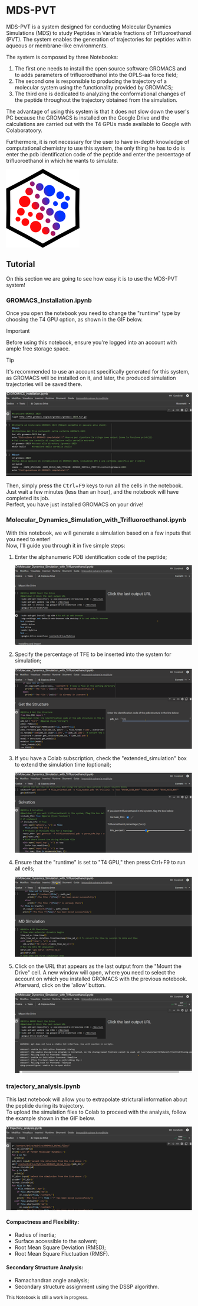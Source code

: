 # MDS-PVT
MDS-PVT is a system designed for conducting Molecular Dynamics Simulations (MDS) to study Peptides in Variable fractions of Trifluoroethanol (PVT).
The system enables the generation of trajectories for peptides within aqueous or membrane-like environments.

The system is composed by three Notebooks:
1.  The first one needs to install the open source software GROMACS and to adds parameters of trifluoroethanol into the OPLS-aa force field;
1.  The second one is responsible to producing the trajectory of a molecular system using the functionality provided by GROMACS;
1.  The third one is dedicated to analyzing the conformational changes of the peptide throughout the trajectory obtained from the simulation.

The advantage of using this system is that it does not slow down the user's PC because the GROMACS is installed on the Google Drive and the calculations are carried out with the T4 GPUs made available to Google with Colaboratoory.

Furthermore, it is not necessary for the user to have in-depth knowledge of computational chemistry to use this system, the only thing he has to do is enter the pdb identification code of the peptide and enter the percentage of trifluoroethanol in which he wants to simulate.

![logo](other/logo/basic_MDS-PVT.png)

## Tutorial
On this section we are going to see how easy it is to use the MDS-PVT system!
### GROMACS_Installation.ipynb 
Once you open the notebook you need to change the "runtime" type by choosing the T4 GPU option, as shown in the GIF below.  

> [!IMPORTANT]
> Before using this notebook, ensure you're logged into an account with ample free storage space.

> [!TIP]
> It's recommended to use an account specifically generated for this system, as GROMACS will be installed on it, and later, the produced simulation trajectories will be saved there.

![gif_runtime](other/gif/change_runtime.gif)

Then, simply press the <kbd>Ctrl</kbd>+<kbd>F9</kbd> keys to run all the cells in the notebook.  
Just wait a few minutes (less than an hour), and the notebook will have completed its job.  
Perfect, you have just installed GROMACS on your drive!  

### Molecular_Dynamics_Simulation_with_Trifluoroethanol.ipynb
With this notebook, we will generate a simulation based on a few inputs that you need to enter!  
Now, I'll guide you through it in five simple steps:  
1. Enter the alphanumeric PDB identification code of the peptide;

   ![gif_runtime](other/gif/insert_pdb_id.gif)

1. Specify the percentage of TFE to be inserted into the system for simulation;

   ![gif_runtime](other/gif/tfe_percentage.gif)
  
1. If you have a Colab subscription, check the "extended_simulation" box to extend the simulation time (optional);

   ![gif_runtime](other/gif/optional.gif)
   
1. Ensure that the "runtime" is set to "T4 GPU," then press Ctrl+F9 to run all cells;

   ![gif_runtime](other/gif/set_runtime.gif)

1. Click on the URL that appears as the last output from the "Mount the Drive" cell. A new window will open, where you need to select the account on which you installed GROMACS with the previous notebook. Afterward, click on the 'allow' button.

   ![gif_runtime](other/gif/drive_mounted.gif)

### trajectory_analysis.ipynb

This last notebook will allow you to extrapolate strictural information about the peptide during its trajectory.  
To upload the simulation files to Colab to proceed with the analysis, follow the example shown in the GIF below.

   ![gif_runtime](other/gif/upload.gif)

#### Compactness and Flexibility:
* Radius of inertia;
* Surface accessible to the solvent;
* Root Mean Square Deviation (RMSD);
* Root Mean Square Fluctuation (RMSF).

#### Secondary Structure Analysis:
* Ramachandran angle analysis;
* Secondary structure assignment using the DSSP algorithm.

<sup> This Notebook is still a work in progress. </sup>
